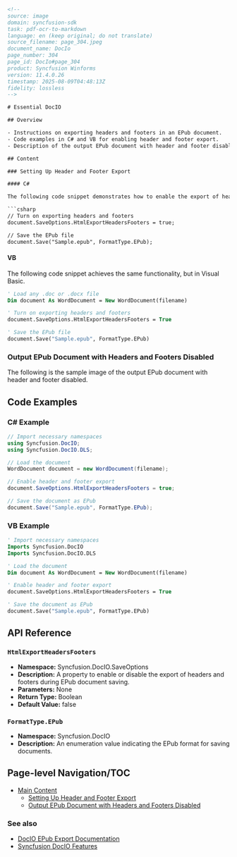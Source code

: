 ```html
<!-- 
source: image
domain: syncfusion-sdk
task: pdf-ocr-to-markdown
language: en (keep original; do not translate)
source_filename: page_304.jpeg
document_name: DocIo
page_number: 304
page_id: DocIo#page_304
product: Syncfusion Winforms
version: 11.4.0.26
timestamp: 2025-08-09T04:48:13Z
fidelity: lossless
-->

# Essential DocIO

## Overview

- Instructions on exporting headers and footers in an EPub document.
- Code examples in C# and VB for enabling header and footer export.
- Description of the output EPub document with header and footer disabled.

## Content

### Setting Up Header and Footer Export

#### C#

The following code snippet demonstrates how to enable the export of headers and footers when saving a Word document as an EPub file.

```csharp
// Turn on exporting headers and footers
document.SaveOptions.HtmlExportHeadersFooters = true;

// Save the EPub file
document.Save("Sample.epub", FormatType.EPub);
```

#### VB

The following code snippet achieves the same functionality, but in Visual Basic.

```vb
' Load any .doc or .docx file
Dim document As WordDocument = New WordDocument(filename)

' Turn on exporting headers and footers
document.SaveOptions.HtmlExportHeadersFooters = True

' Save the EPub file
document.Save("Sample.epub", FormatType.EPub)
```

### Output EPub Document with Headers and Footers Disabled

The following is the sample image of the output EPub document with header and footer disabled.

## Code Examples

### C# Example

```csharp
// Import necessary namespaces
using Syncfusion.DocIO;
using Syncfusion.DocIO.DLS;

// Load the document
WordDocument document = new WordDocument(filename);

// Enable header and footer export
document.SaveOptions.HtmlExportHeadersFooters = true;

// Save the document as EPub
document.Save("Sample.epub", FormatType.EPub);
```

### VB Example

```vb
' Import necessary namespaces
Imports Syncfusion.DocIO
Imports Syncfusion.DocIO.DLS

' Load the document
Dim document As WordDocument = New WordDocument(filename)

' Enable header and footer export
document.SaveOptions.HtmlExportHeadersFooters = True

' Save the document as EPub
document.Save("Sample.epub", FormatType.EPub)
```

## API Reference

### `HtmlExportHeadersFooters`

- **Namespace:** Syncfusion.DocIO.SaveOptions
- **Description:** A property to enable or disable the export of headers and footers during EPub document saving.
- **Parameters:** None
- **Return Type:** Boolean
- **Default Value:** false

### `FormatType.EPub`

- **Namespace:** Syncfusion.DocIO
- **Description:** An enumeration value indicating the EPub format for saving documents.

## Page-level Navigation/TOC

- [Main Content](#content)
  - [Setting Up Header and Footer Export](#setting-up-header-and-footer-export)
  - [Output EPub Document with Headers and Footers Disabled](#output-epub-document-with-headers-and-footers-disabled)

### See also

- [DocIO EPub Export Documentation](https://docs.syncfusion.com/windowsforms/docio/working-with-epub-format/)
- [Syncfusion DocIO Features](https://www.syncfusion.com/products/windowsforms/docio)

<!-- tags: [syncfusion, windowsforms, docio, epub, headers, footers, export, kitจร์] keywords: [syncfusion, DocIO, EPub, headers, footers, export, code example, VB, C#] -->
```